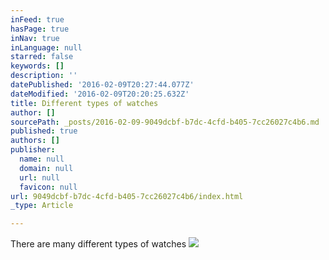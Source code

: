 ```yaml
---
inFeed: true
hasPage: true
inNav: true
inLanguage: null
starred: false
keywords: []
description: ''
datePublished: '2016-02-09T20:27:44.077Z'
dateModified: '2016-02-09T20:20:25.632Z'
title: Different types of watches
author: []
sourcePath: _posts/2016-02-09-9049dcbf-b7dc-4cfd-b405-7cc26027c4b6.md
published: true
authors: []
publisher:
  name: null
  domain: null
  url: null
  favicon: null
url: 9049dcbf-b7dc-4cfd-b405-7cc26027c4b6/index.html
_type: Article

---
```

There are many different types of watches
![](https://the-grid-user-content.s3-us-west-2.amazonaws.com/78eb957e-5e86-4500-8ec5-b352349d82e8.jpg)